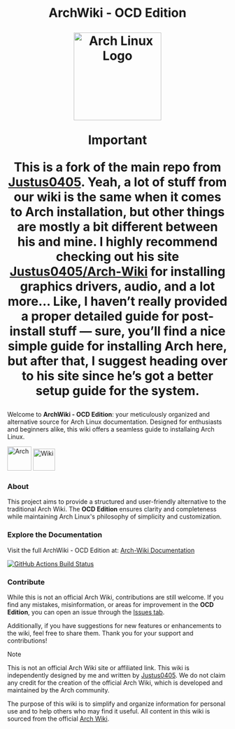 <h1 align="center">
  
ArchWiki - OCD Edition  

<img src="https://archlinux.org/static/logos/archlinux-logo-light-scalable.1ae4cc2e2469.svg" width="200" alt="Arch Linux Logo" />

> [!IMPORTANT]
> This is a fork of the main repo from [Justus0405](https://github.com/Justus0405). Yeah, a lot of stuff from our wiki is the same when it comes to Arch installation, but other things are mostly a bit different between his and mine. I highly recommend checking out his site [Justus0405/Arch-Wiki](https://justus0405.github.io/Arch-Wiki/) for installing graphics drivers, audio, and a lot more…
> Like, I haven’t really provided a proper detailed guide for post-install stuff — sure, you’ll find a nice simple guide for installing Arch here, but after that, I suggest heading over to his site since he’s got a better setup guide for the system.

</h1>

Welcome to **ArchWiki - OCD Edition**: your meticulously organized and alternative source for Arch Linux documentation. Designed for enthusiasts and beginners alike, this wiki offers a seamless guide to installaing Arch Linux.  

<a href="https://archlinux.org/" target="_blank"><img alt="Arch" src="https://img.shields.io/badge/ARCH-1793D1?style=flat-square" width="55"></a> <a href="https://harilvfs.github.io/Arch-Wiki/" target="_blank"><img alt="Wiki" src="https://img.shields.io/badge/WIKI-98c379?style=flat-square" width="50"></a>

### About  

This project aims to provide a structured and user-friendly alternative to the traditional Arch Wiki. The **OCD Edition** ensures clarity and completeness while maintaining Arch Linux's philosophy of simplicity and customization.

### Explore the Documentation  

Visit the full ArchWiki - OCD Edition at: [Arch-Wiki Documentation](https://harilvfs.github.io/Arch-Wiki/)

[![GitHub Actions Build Status][check]][link]

### Contribute  

While this is not an official Arch Wiki, contributions are still welcome. If you find any mistakes, misinformation, or areas for improvement in the **OCD Edition**, you can open an issue through the [Issues tab](https://github.com/harilvfs/Arch-Wiki/issues/new/choose).  

Additionally, if you have suggestions for new features or enhancements to the wiki, feel free to share them. Thank you for your support and contributions!

> [!NOTE]
> This is not an official Arch Wiki site or affiliated link. This wiki is independently designed by me and written by [Justus0405](https://github.com/Justus0405/Arch-Wiki). We do not claim any credit for the creation of the official Arch Wiki, which is developed and maintained by the Arch community.
>
> The purpose of this wiki is to simplify and organize information for personal use and to help others who may find it useful. All content in this wiki is sourced from the official [Arch Wiki](https://wiki.archlinux.org/title/Main_page).

[check]: https://github.com/harilvfs/Arch-Wiki/actions/workflows/deploy.yml/badge.svg
[link]: https://github.com/harilvfs/Arch-Wiki/actions/workflows/deploy.yml


